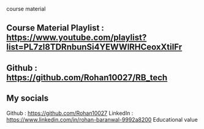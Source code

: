 course material
## Course Material Playlist : https://www.youtube.com/playlist?list=PL7zl8TDRnbunSi4YEWWlRHCeoxXtiIFr
## Github : https://github.com/Rohan10027/RB_tech
## My socials
Github : https://github.com/Rohan10027
LinkedIn : https://www.linkedin.com/in/rohan-baranwal-9992a8200
Educational value